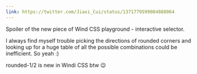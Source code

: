 ```yaml
---
link: https://twitter.com/Jiaxi_Cui/status/1371779599084888064
---
```


Spoiler of the new piece of Wind CSS playground - interactive selector.

I always find myself trouble picking the directions of rounded corners and looking up for a huge table of all the possible combinations could be inefficient. So yeah :)

rounded-1/2 is new in Windi CSS btw 😉
